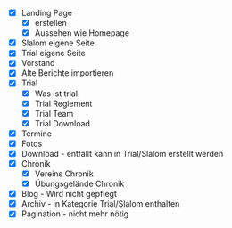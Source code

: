* [x] Landing Page
   * [x] erstellen
   * [x] Aussehen wie Homepage
* [x] Slalom eigene Seite
* [x] Trial eigene Seite
* [x] Vorstand
* [x] Alte Berichte importieren
* [x] Trial
    * [x] Was ist trial
    * [x] Trial Reglement
    * [x] Trial Team
    * [x] Trial Download
* [x] Termine
* [x] Fotos
* [x] Download - entfällt kann in Trial/Slalom erstellt werden
* [x] Chronik
    * [x] Vereins Chronik
    * [x] Übungsgelände Chronik
* [x] Blog - Wird nicht gepflegt
* [x] Archiv - in Kategorie Trial/Slalom enthalten
* [x] Pagination - nicht mehr nötig
